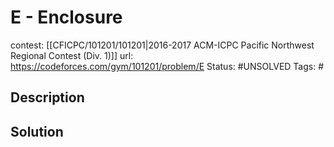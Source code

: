 # E - Enclosure

contest: [[CFICPC/101201/101201|2016-2017 ACM-ICPC Pacific Northwest Regional Contest (Div. 1)]]
url: https://codeforces.com/gym/101201/problem/E
Status: #UNSOLVED
Tags: #

## Description

## Solution

